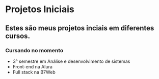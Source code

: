# Projetos Iniciais
## Estes são meus projetos inciais em diferentes cursos.

### Cursando no momento

* 3° semestre em Análise e desenvolvimento de sistemas
* Front-end na Alura
* Full stack na B7Web

